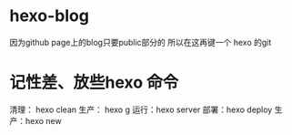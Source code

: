 # hexo-blog

 因为github page上的blog只要public部分的 所以在这再键一个 hexo 的git

# 记性差、放些hexo 命令

  清理： hexo clean
  生产： hexo g
  运行：hexo server
  部署：hexo deploy
  生产：hexo new
